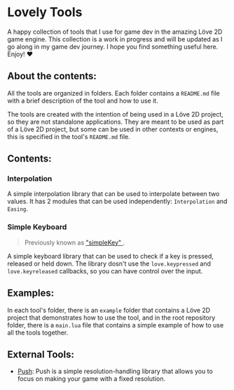 # Lovely Tools

A happy collection of tools that I use for game dev in the amazing Löve 2D game engine.
This collection is a work in progress and will be updated as I go along in my game dev journey.
I hope you find something useful here. Enjoy! ♥

## About the contents:

All the tools are organized in folders. Each folder contains a `README.md` file with
a brief description of the tool and how to use it.

The tools are created with the intention of being used in a Löve 2D project, so they are not standalone
applications. They are meant to be used as part of a Löve 2D project, but some can be used in other contexts or engines,
this is specified in the tool's `README.md` file.

## Contents:

### Interpolation

A simple interpolation library that can be used to interpolate between two values.
It has 2 modules that can be used independently: `Interpolation` and `Easing`.

### Simple Keyboard

> Previously known as [ "simpleKey" ](https://github.com/nicolas-sabbatini/simpleKey).

A simple keyboard library that can be used to check if a key is pressed, released or held down.
The library dosn't use the `love.keypressed` and `love.keyreleased` callbacks, so you can have control over the input.

## Examples:

In each tool's folder, there is an `example` folder that contains a Löve 2D project that demonstrates how to use the tool,
and in the root repository folder, there is a `main.lua` file that contains a simple example of how to use all the tools together.

## External Tools:

- [Push](https://github.com/Ulydev/push): Push is a simple resolution-handling library that allows you to focus on making your game with a fixed resolution.
